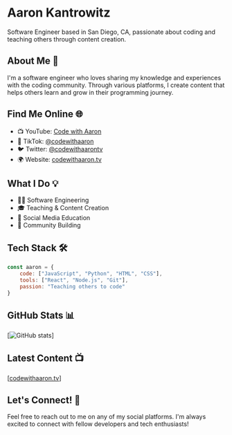 # Aaron Kantrowitz

Software Engineer based in San Diego, CA, passionate about coding and teaching others through content creation.

## About Me 🚀
I'm a software engineer who loves sharing my knowledge and experiences with the coding community. Through various platforms, I create content that helps others learn and grow in their programming journey.

## Find Me Online 🌐
- 📺 YouTube: [Code with Aaron](https://codewithaaron.tv)
- 🎥 TikTok: [@codewithaaron](https://tiktok.com/@codewithaaron)
- 🐦 Twitter: [@codewithaarontv](https://twitter.com/codewithaarontv)
- 🌍 Website: [codewithaaron.tv](https://codewithaaron.tv)

## What I Do 💡
- 👨‍💻 Software Engineering
- 🎓 Teaching & Content Creation
- 📱 Social Media Education
- 🤝 Community Building

## Tech Stack 🛠️
```javascript
const aaron = {
    code: ["JavaScript", "Python", "HTML", "CSS"],
    tools: ["React", "Node.js", "Git"],
    passion: "Teaching others to code"
}
```

## GitHub Stats 📊
[![GitHub stats](https://github-readme-stats.vercel.app/api?username=aaronkantrowitz&show_icons=true&theme=radical)]

## Latest Content 📺
[[codewithaaron.tv](https://codewithaaron.tv)]

## Let's Connect! 🤝
Feel free to reach out to me on any of my social platforms. I'm always excited to connect with fellow developers and tech enthusiasts!
